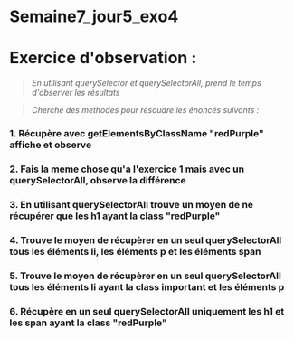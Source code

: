 # Semaine7_jour5_exo4
# Exercice d'observation :
>*En utilisant querySelector et querySelectorAll, prend le temps d'observer les résultats*

>*Cherche des methodes pour résoudre les énoncés suivants :*

### 1. Récupère avec getElementsByClassName "redPurple" affiche et observe
### 2. Fais la meme chose qu'a l'exercice 1 mais avec un querySelectorAll, observe la différence
### 3. En utilisant querySelectorAll trouve un moyen de ne récupérer que les h1 ayant la class "redPurple"
### 4. Trouve le moyen de récupèrer en un seul querySelectorAll tous les éléments li, les éléments p et les éléments span
### 5. Trouve le moyen de récupèrer en un seul querySelectorAll tous les éléments li ayant la class important et les éléments p 
### 6. Récupère en un seul querySelectorAll uniquement les h1 et les span ayant la class "redPurple"
